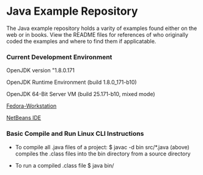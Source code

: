 Java Example Repository
=======================

The Java example repository holds a varity of examples found either on the web or in books. View the README files for references of who originally coded the examples and where to find them if applicatable.

### Current Development Environment

OpenJDK version "1.8.0.171

OpenJDK Runtime Environment (build 1.8.0_171-b10)

OpenJDK 64-Bit Server VM (build 25.171-b10, mixed mode)

[Fedora-Workstation](https://getfedora.org/en/workstation/download/)

[NetBeans IDE](https://netbeans.org/downloads/) 

### Basic Compile and Run Linux CLI Instructions
* To compile all .java files of a project:
$ javac -d bin src/*.java 
(above) compiles the .class files into the bin directory from a source directory

* To run a compiled .class file
$ java bin/<appName>
